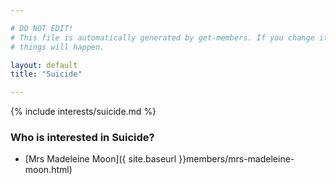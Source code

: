 ```yaml
---

# DO NOT EDIT!
# This file is automatically generated by get-members. If you change it, bad
# things will happen.

layout: default
title: "Suicide"

---
```


{% include interests/suicide.md %}

### Who is interested in Suicide?


* [Mrs Madeleine Moon]({ site.baseurl }}members/mrs-madeleine-moon.html)
